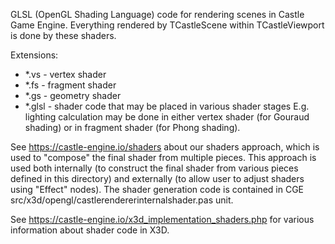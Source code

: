 GLSL (OpenGL Shading Language) code for rendering scenes in Castle Game Engine.
Everything rendered by TCastleScene within TCastleViewport is done by these shaders.

Extensions:
- *.vs - vertex shader
- *.fs - fragment shader
- *.gs - geometry shader
- *.glsl - shader code that may be placed in various shader stages
  E.g. lighting calculation may be done in either vertex shader
  (for Gouraud shading) or in fragment shader (for Phong shading).

See https://castle-engine.io/shaders
about our shaders approach, which is used to "compose"
the final shader from multiple pieces.
This approach is used both internally (to construct the final shader from
various pieces defined in this directory) and externally (to allow user
to adjust shaders using "Effect" nodes).
The shader generation code is contained in CGE
src/x3d/opengl/castlerendererinternalshader.pas unit.

See https://castle-engine.io/x3d_implementation_shaders.php
for various information about shader code in X3D.
